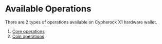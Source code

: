 # Available Operations

There are 2 types of operations available on Cypherock X1 hardware wallet.

1. [Core operations](./core.md)
2. [Coin operations](./coin/index.md)

